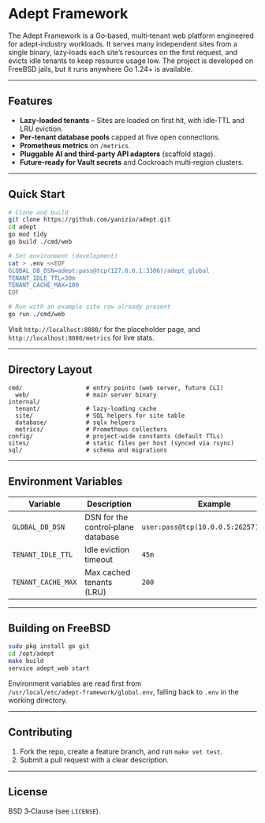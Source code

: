 # Adept Framework

The Adept Framework is a Go‑based, multi‑tenant web platform engineered for adept‑industry workloads.  It serves many independent sites from a single binary, lazy‑loads each site’s resources on the first request, and evicts idle tenants to keep resource usage low.  The project is developed on FreeBSD jails, but it runs anywhere Go 1.24+ is available.

---

## Features

* **Lazy‑loaded tenants** – Sites are loaded on first hit, with idle‑TTL and LRU eviction.
* **Per‑tenant database pools** capped at five open connections.
* **Prometheus metrics** on `/metrics`.
* **Pluggable AI and third‑party API adapters** (scaffold stage).
* **Future‑ready for Vault secrets** and Cockroach multi‑region clusters.

---

## Quick Start

```bash
# Clone and build
git clone https://github.com/yanizio/adept.git
cd adept
go mod tidy
go build ./cmd/web

# Set environment (development)
cat > .env <<EOF
GLOBAL_DB_DSN=adept:pass@tcp(127.0.0.1:3306)/adept_global
TENANT_IDLE_TTL=30m
TENANT_CACHE_MAX=100
EOF

# Run with an example site row already present
go run ./cmd/web
```

Visit `http://localhost:8080/` for the placeholder page, and `http://localhost:8080/metrics` for live stats.

---

## Directory Layout

```
cmd/                  # entry points (web server, future CLI)
  web/                # main server binary
internal/
  tenant/             # lazy‑loading cache
  site/               # SQL helpers for site table
  database/           # sqlx helpers
  metrics/            # Prometheus collectors
config/               # project‑wide constants (default TTLs)
sites/                # static files per host (synced via rsync)
sql/                  # schema and migrations
```

---

## Environment Variables

| Variable           | Description                        | Example                                |
| ------------------ | ---------------------------------- | -------------------------------------- |
| `GLOBAL_DB_DSN`    | DSN for the control‑plane database | `user:pass@tcp(10.0.0.5:26257)/global` |
| `TENANT_IDLE_TTL`  | Idle eviction timeout              | `45m`                                  |
| `TENANT_CACHE_MAX` | Max cached tenants (LRU)           | `200`                                  |

---

## Building on FreeBSD

```bash
sudo pkg install go git
cd /opt/adept
make build
service adept_web start
```

Environment variables are read first from `/usr/local/etc/adept‑framework/global.env`, falling back to `.env` in the working directory.

---

## Contributing

1. Fork the repo, create a feature branch, and run `make vet test`.
2. Submit a pull request with a clear description.

---

## License

BSD 3‑Clause (see `LICENSE`).
